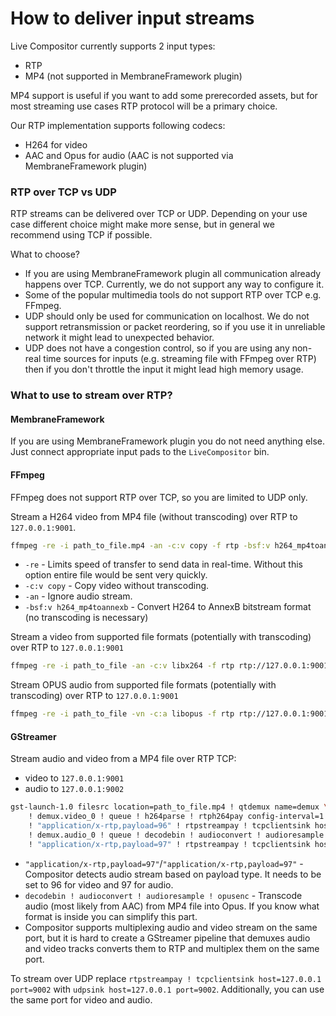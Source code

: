 # How to deliver input streams

Live Compositor currently supports 2 input types:
- RTP
- MP4 (not supported in MembraneFramework plugin)

MP4 support is useful if you want to add some prerecorded assets, but for most streaming use cases RTP protocol will be a primary choice.

Our RTP implementation supports following codecs:
- H264 for video
- AAC and Opus for audio (AAC is not supported via MembraneFramework plugin)

### RTP over TCP vs UDP

RTP streams can be delivered over TCP or UDP. Depending on your use case different choice might make more sense, but in general we recommend using TCP if possible.

What to choose?
- If you are using MembraneFramework plugin all communication already happens over TCP. Currently, we do not support any way to configure it.
- Some of the popular multimedia tools do not support RTP over TCP e.g. FFmpeg.
- UDP should only be used for communication on localhost. We do not support retransmission or packet reordering, so if you use it in unreliable network it might lead to unexpected behavior.
- UDP does not have a congestion control, so if you are using any non-real time sources for inputs (e.g. streaming file with FFmpeg over RTP) then if you don't throttle the input it might lead high memory usage.

### What to use to stream over RTP?

#### MembraneFramework

If you are using MembraneFramework plugin you do not need anything else. Just connect appropriate input pads to the `LiveCompositor` bin.

#### FFmpeg

FFmpeg does not support RTP over TCP, so you are limited to UDP only.

Stream a H264 video from MP4 file (without transcoding) over RTP to `127.0.0.1:9001`.

```bash
ffmpeg -re -i path_to_file.mp4 -an -c:v copy -f rtp -bsf:v h264_mp4toannexb rtp://127.0.0.1:9001?rtcpport=9001
```

- `-re` - Limits speed of transfer to send data in real-time. Without this option entire file would be sent very quickly.
- `-c:v copy` - Copy video without transcoding.
- `-an` - Ignore audio stream.
- `-bsf:v h264_mp4toannexb` - Convert H264 to AnnexB bitstream format (no transcoding is necessary)


Stream a video from supported file formats (potentially with transcoding) over RTP to `127.0.0.1:9001`

```bash
ffmpeg -re -i path_to_file -an -c:v libx264 -f rtp rtp://127.0.0.1:9001?rtcpport=9001
```

Stream OPUS audio from supported file formats (potentially with transcoding) over RTP to `127.0.0.1:9001`

```bash
ffmpeg -re -i path_to_file -vn -c:a libopus -f rtp rtp://127.0.0.1:9001?rtcpport=9001
```

#### GStreamer

Stream audio and video from a MP4 file over RTP TCP:
- video to `127.0.0.1:9001`
- audio to `127.0.0.1:9002`

```bash
gst-launch-1.0 filesrc location=path_to_file.mp4 ! qtdemux name=demux \
    ! demux.video_0 ! queue ! h264parse ! rtph264pay config-interval=1 \
    ! "application/x-rtp,payload=96" ! rtpstreampay ! tcpclientsink host=127.0.0.1 port=9001  \
    ! demux.audio_0 ! queue ! decodebin ! audioconvert ! audioresample ! opusenc ! rtpopuspay \
    ! "application/x-rtp,payload=97" ! rtpstreampay ! tcpclientsink host=127.0.0.1 port=9002
```

- `"application/x-rtp,payload=97"`/`"application/x-rtp,payload=97"` - Compositor detects audio stream based on payload type. It needs 
to be set to 96 for video and 97 for audio.
- `decodebin ! audioconvert ! audioresample ! opusenc` - Transcode audio (most likely from AAC) from MP4 file into Opus. If you know 
what format is inside you can simplify this part.
- Compositor supports multiplexing audio and video stream on the same port, but it is hard to create a GStreamer pipeline that demuxes 
audio and video tracks converts them to RTP and multiplex them on the same port.

To stream over UDP replace `rtpstreampay ! tcpclientsink host=127.0.0.1 port=9002` with <nobr>`udpsink host=127.0.0.1 port=9002`</nobr>.
Additionally, you can use the same port for video and audio.

